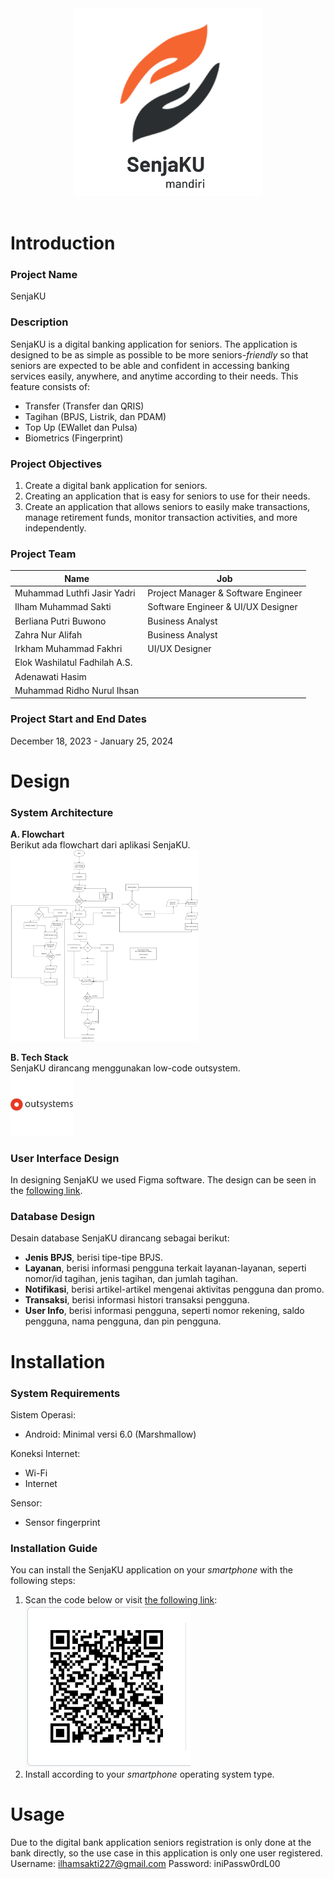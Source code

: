 <div style="text-align: center;">
  <img width="300" src="./images/logo_senjaKU.png" alt="SenjaKU Logo" />
</div>
<br>

# Introduction
### Project Name
SenjaKU

### Description
SenjaKU is a digital banking application for seniors. The application is designed to be as simple as possible to be more seniors-*friendly* so that seniors are expected to be able and confident in accessing banking services easily, anywhere, and anytime according to their needs. This feature consists of:
- Transfer (Transfer dan QRIS)
- Tagihan (BPJS, Listrik, dan PDAM)
- Top Up (EWallet dan Pulsa)
- Biometrics (Fingerprint)

### Project Objectives
1. Create a digital bank application for seniors.
2. Creating an application that is easy for seniors to use for their needs.
3. Create an application that allows seniors to easily make transactions, manage retirement funds, monitor transaction activities, and more independently.

### Project Team
| Name | Job | 
|---|---|
| Muhammad Luthfi Jasir Yadri | Project Manager & Software Engineer |
| Ilham Muhammad Sakti | Software Engineer & UI/UX Designer |
| Berliana Putri Buwono | Business Analyst |
| Zahra Nur Alifah | Business Analyst |
| Irkham Muhammad Fakhri | UI/UX Designer |
| Elok Washilatul Fadhilah A.S. |  |
| Adenawati Hasim |  |
| Muhammad Ridho Nurul Ihsan |  |

### Project Start and End Dates
December 18, 2023 - January 25, 2024


# Design
### System Architecture
**A. Flowchart**  
Berikut ada flowchart dari aplikasi SenjaKU.   
<img width="300" src="./images/flowchart-SenjaKU.png" alt="SenjaKU Logo" />

**B. Tech Stack**  
SenjaKU dirancang menggunakan low-code outsystem.  
<img width="100" src="./images/outsystems-logo.svg" alt="outsystem Logo" />

### User Interface Design
In designing SenjaKU we used Figma software. The design can be seen in the [following link](https://www.figma.com/file/1QuCD60hZo5SgS3ZoSyd2f/SenjaKU-Mandiri?type=design&node-id=516%3A282&mode=design&t=kKkUET3fuHoGQZAP-1).

### Database Design
Desain database SenjaKU dirancang sebagai berikut:
- **Jenis BPJS**, berisi tipe-tipe BPJS. 
- **Layanan**, berisi informasi pengguna terkait layanan-layanan, seperti nomor/id tagihan, jenis tagihan, dan jumlah tagihan.
- **Notifikasi**, berisi artikel-artikel mengenai aktivitas pengguna dan promo. 
- **Transaksi**, berisi informasi histori transaksi pengguna.
- **User Info**, berisi informasi pengguna, seperti nomor rekening, saldo pengguna, nama pengguna, dan pin pengguna.


# Installation
### System Requirements
Sistem Operasi:
- Android: Minimal versi 6.0 (Marshmallow)

Koneksi Internet:
- Wi-Fi
- Internet

Sensor: 
- Sensor fingerprint


### Installation Guide
You can install the SenjaKU application on your *smartphone* with the following steps:
1. Scan the code below or visit [the following link](https://personal-lpxm6mj6.outsystemscloud.com/NativeAppBuilder/App?AppKey=21dae64e-8b18-4564-99aa-5794ba7c518d):
  ![barcode install](./images/barcode_install_app.png) 
2. Install according to your *smartphone* operating system type.


# Usage
Due to the digital bank application seniors registration is only done at the bank directly, so the use case in this application is only one user registered.
Username: ilhamsakti227@gmail.com
Password: iniPassw0rdL00

